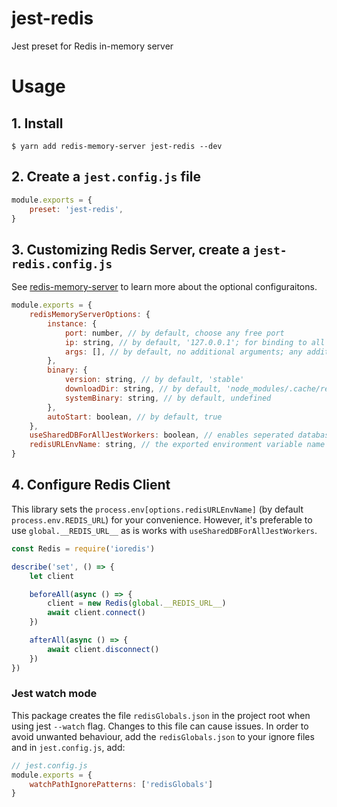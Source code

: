 # jest-redis
Jest preset for Redis in-memory server

# Usage
## 1. Install
```sh-session
$ yarn add redis-memory-server jest-redis --dev
```

## 2. Create a `jest.config.js` file
```javascript
module.exports = {
	preset: 'jest-redis',
}
```

## 3. Customizing Redis Server, create a `jest-redis.config.js`
See [redis-memory-server](https://github.com/mhassan1/redis-memory-server#available-options-for-redismemoryserver) to learn more about the optional configuraitons.

```javascript
module.exports = {
	redisMemoryServerOptions: {
		instance: {
			port: number, // by default, choose any free port
			ip: string, // by default, '127.0.0.1'; for binding to all IP addresses set it to `::,0.0.0.0`,
			args: [], // by default, no additional arguments; any additional command line arguments for `redis-server`
		},
		binary: {
			version: string, // by default, 'stable'
			downloadDir: string, // by default, 'node_modules/.cache/redis-memory-server/redis-binaries'
			systemBinary: string, // by default, undefined
		},
		autoStart: boolean, // by default, true
	},
	useSharedDBForAllJestWorkers: boolean, // enables seperated database for each test worker. This disables the exported environment variable.
	redisURLEnvName: string, // the exported environment variable name
}
```

## 4. Configure Redis Client
This library sets the `process.env[options.redisURLEnvName]` (by default `process.env.REDIS_URL`) for your convenience. However, it's preferable to use `global.__REDIS_URL__` as is works with `useSharedDBForAllJestWorkers`.

```javascript
const Redis = require('ioredis')

describe('set', () => {
	let client

	beforeAll(async () => {
		client = new Redis(global.__REDIS_URL__)
		await client.connect()
	})

	afterAll(async () => {
		await client.disconnect()
	})
})
```

### Jest watch mode
This package creates the file `redisGlobals.json` in the project root when using jest `--watch` flag. Changes to this file can cause issues.
In order to avoid unwanted behaviour, add the `redisGlobals.json` to your ignore files and in `jest.config.js`, add:

```javascript
// jest.config.js
module.exports = {
	watchPathIgnorePatterns: ['redisGlobals']
}
```
